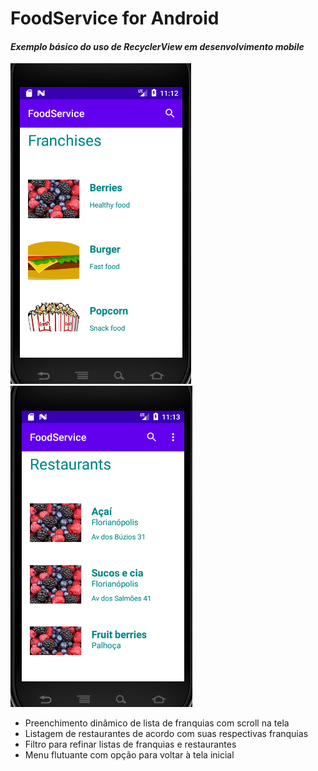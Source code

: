 # FoodService for Android
#### *Exemplo básico do uso de RecyclerView em desenvolvimento mobile*

![Print da tela inicial](https://github.com/rafakrieger/android_foodservice/blob/master/print00.png)
![Print da segunda tela](https://github.com/rafakrieger/android_foodservice/blob/master/print01.png)

* Preenchimento dinâmico de lista de franquias com scroll na tela
* Listagem de restaurantes de acordo com suas respectivas franquias
* Filtro para refinar listas de franquias e restaurantes
* Menu flutuante com opção para voltar à tela inicial
